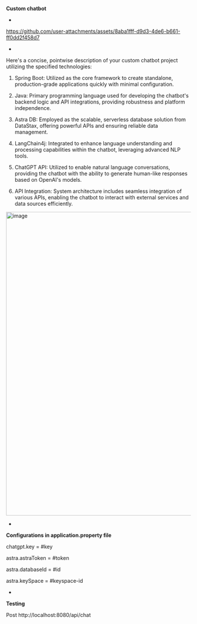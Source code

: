 **Custom chatbot** 

-

https://github.com/user-attachments/assets/8aba1fff-d9d3-4de6-b661-ff0dd2f458d7

-

Here's a concise, pointwise description of your custom chatbot project utilizing the specified technologies:

  1. Spring Boot: Utilized as the core framework to create standalone, production-grade applications quickly with minimal configuration.
  
  2. Java: Primary programming language used for developing the chatbot's backend logic and API integrations, providing robustness and platform independence.
  
  3. Astra DB: Employed as the scalable, serverless database solution from DataStax, offering powerful APIs and ensuring reliable data management.
  
  4. LangChain4j: Integrated to enhance language understanding and processing capabilities within the chatbot, leveraging advanced NLP tools.
  
  5. ChatGPT API: Utilized to enable natural language conversations, providing the chatbot with the ability to generate human-like responses based on OpenAI's models.
  
  6. API Integration: System architecture includes seamless integration of various APIs, enabling the chatbot to interact with external services and data sources efficiently.




<img width="826" alt="image" src="https://github.com/user-attachments/assets/b019945b-28be-49ce-9a3d-7323e44f58fe">

-

**Configurations in application.property file**

chatgpt.key = #key

astra.astraToken = #token

astra.databaseId = #id

astra.keySpace = #keyspace-id

-

**Testing**

Post
http://localhost:8080/api/chat
